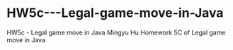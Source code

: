 # HW5c---Legal-game-move-in-Java
HW5c - Legal game move in Java
Mingyu Hu
Homework 5C of Legal game move in Java
